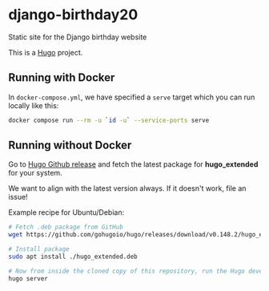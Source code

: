 # django-birthday20

Static site for the Django birthday website

This is a [Hugo](https://gohugo.io/) project.

Running with Docker
-------------------

In `docker-compose.yml`, we have specified a `serve` target which you can run locally like this:

```bash
docker compose run --rm -u `id -u` --service-ports serve
```

Running without Docker
----------------------

Go to [Hugo Github release](https://github.com/gohugoio/hugo/releases)
and fetch the latest package for **hugo\_extended** for your system.

We want to align with the latest version always. If it doesn't work,
file an issue!

Example recipe for Ubuntu/Debian:

```bash
# Fetch .deb package from GitHub
wget https://github.com/gohugoio/hugo/releases/download/v0.148.2/hugo_extended_0.148.2_linux-amd64.deb -O hugo_extended.deb

# Install package
sudo apt install ./hugo_extended.deb

# Now from inside the cloned copy of this repository, run the Hugo development server:
hugo server
```
